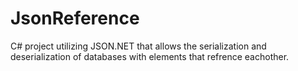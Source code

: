 # JsonReference
C# project utilizing JSON.NET that allows the serialization and deserialization of databases with elements that refrence eachother. 
